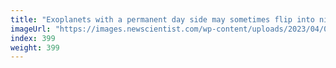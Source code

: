 ```yaml
---
title: "Exoplanets with a permanent day side may sometimes flip into night"
imageUrl: "https://images.newscientist.com/wp-content/uploads/2023/04/05163942/SEI_150992948.jpg?width=788"
index: 399
weight: 399
---
```

